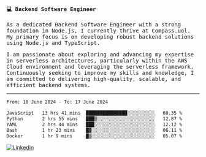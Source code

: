 
<samp>
  
#### 💻 Backend Software Engineer

As a dedicated Backend Software Engineer with a strong foundation in Node.js, I currently thrive at Compass.uol. My primary focus is on developing robust backend solutions using Node.js and TypeScript.

I am passionate about exploring and advancing my expertise in serverless architectures, particularly within the AWS Cloud environment and leveraging the serverless framework. Continuously seeking to improve my skills and knowledge, I am committed to delivering high-quality, scalable, and efficient backend systems.

---

<!--START_SECTION:waka-->

```txt
From: 10 June 2024 - To: 17 June 2024

JavaScript   13 hrs 41 mins  ███████████████░░░░░░░░░░   60.35 %
Python       2 hrs 55 mins   ███▒░░░░░░░░░░░░░░░░░░░░░   12.87 %
YAML         2 hrs 44 mins   ███░░░░░░░░░░░░░░░░░░░░░░   12.12 %
Bash         1 hr 23 mins    █▓░░░░░░░░░░░░░░░░░░░░░░░   06.11 %
Docker       1 hr 9 mins     █▒░░░░░░░░░░░░░░░░░░░░░░░   05.07 %
```

<!--END_SECTION:waka-->
  
</samp>

[![Linkedin](https://img.shields.io/badge/-Mateus%20Garcia-c080ff?style=flat-square&logo=Linkedin&logoColor=white&link=https://www.linkedin.com/in/mpgxc)](https://www.linkedin.com/in/mateusogarcia) 
